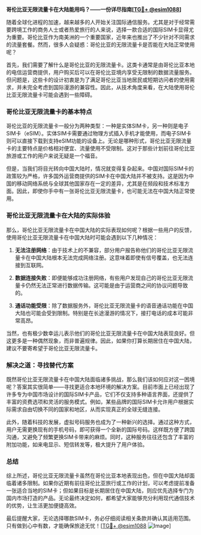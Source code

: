 **哥伦比亚无限流量卡在大陆能用吗？——一份详尽指南[[TG💪+ @esim1088](https://t.me/s/esim1088)]**

随着全球化进程的加速，越来越多的人开始关注国际通信服务。尤其是对于经常需要跨境工作的商务人士或者热爱旅行的人来说，选择一款合适的国际SIM卡显得尤为重要。哥伦比亚作为南美洲的一个重要国家，近年来也推出了不少针对不同需求的流量套餐。然而，很多人会疑惑：哥伦比亚的无限流量卡是否能在大陆正常使用呢？

首先，我们需要了解什么是哥伦比亚的无限流量卡。这类卡通常是由哥伦比亚本地的电信运营商提供，用户购买后可以在哥伦比亚境内享受无限制的数据流量服务。但问题是，这些卡的设计初衷是为了满足哥伦比亚当地居民或短期访问者的使用需求，并未完全考虑到国际漫游的兼容性。因此，从技术角度来看，在大陆使用哥伦比亚无限流量卡可能会遇到一些障碍。

### **哥伦比亚无限流量卡的基本特点**

哥伦比亚的无限流量卡一般分为两种类型：一种是实体SIM卡，另一种则是电子SIM卡（eSIM）。实体SIM卡需要通过物理方式插入手机才能使用，而电子SIM卡则可以直接下载到支持eSIM功能的设备上。无论是哪种形式，哥伦比亚无限流量卡的主要特点是价格相对便宜、流量使用不受限制。这对于那些计划前往哥伦比亚旅游或工作的用户来说无疑是一个福音。

但是，当我们将目光转向中国大陆时，情况就变得复杂起来。中国对国际SIM卡的政策较为严格，许多国外运营商提供的SIM卡在中国大陆并不被支持。这是因为中国的移动网络系统与全球其他国家存在一定的差异，尤其是在频段和技术标准方面。因此，即使你手中有一张哥伦比亚无限流量卡，也可能无法在中国大陆正常使用。

### **哥伦比亚无限流量卡在大陆的实际体验**

那么，哥伦比亚无限流量卡在中国大陆的实际表现如何呢？根据一些用户的反馈，使用哥伦比亚无限流量卡在中国大陆时可能会遇到以下几种情况：

1. **无法注册网络**：由于技术上的不兼容，部分用户报告称他们的哥伦比亚无限流量卡在中国大陆根本无法完成网络注册。这意味着即使有信号覆盖，也无法连接到互联网。
   
2. **数据连接失败**：即便能够成功注册网络，有些用户发现自己的哥伦比亚无限流量卡仍然无法正常进行数据传输。这可能是由于运营商之间的协议问题导致的。

3. **通话功能受限**：除了数据服务外，哥伦比亚无限流量卡的语音通话功能在中国大陆也可能会受到限制。特别是在长途漫游的情况下，接打电话的成本可能非常高昂。

当然，也有极少数幸运儿表示他们的哥伦比亚无限流量卡在中国大陆表现良好。但这更多是一种偶然现象，而非普遍规律。因此，如果你打算长期居住在中国大陆，建议不要寄希望于哥伦比亚无限流量卡。

### **解决之道：寻找替代方案**

既然哥伦比亚无限流量卡在中国大陆面临诸多挑战，那么我们该如何应对这一困境呢？答案其实很简单——寻找更适合本地环境的解决方案。目前市面上已经出现了许多专为中国市场设计的国际SIM卡产品，它们不仅支持多种语言界面，还提供了丰富的资费选项和灵活的服务模式。例如，某些品牌的国际SIM卡允许用户根据实际需求自由切换不同的国家和地区，从而实现真正的全球无缝连接。

此外，随着科技的发展，虚拟号码服务也成为了一种新兴的选择。通过这种方式，用户无需更换现有的手机号码，即可获得一个全新的国际号码。这样既方便了跨国沟通，又避免了频繁更换SIM卡带来的麻烦。同时，这种服务往往还包含了丰富的附加功能，如来电显示、短信转发等，极大提升了用户体验。

### **总结**

综上所述，哥伦比亚无限流量卡虽然在哥伦比亚本地表现出色，但在中国大陆却面临着诸多限制。如果你近期有前往哥伦比亚旅行或工作的计划，可以考虑提前准备一张适合当地的SIM卡；但如果目标是长期居住在中国大陆，则应优先选择专门为国内市场打造的产品。无论最终决定如何，都希望大家能够充分利用现代通信技术的优势，让生活更加便捷高效。

最后提醒大家，无论选择哪款SIM卡，务必仔细阅读相关条款并确认其适用范围。只有做到心中有数，才能确保旅途无忧！[[TG💪+ @esim1088](https://t.me/s/esim1088) ![Image](https://i.postimg.cc/4NQfJmqS/Snipaste-2025-05-13-00-14-12.png)]